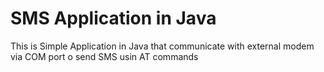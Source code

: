 # SMS Application in Java
This is Simple Application in Java that communicate with external modem via COM port 
o send SMS usin AT commands